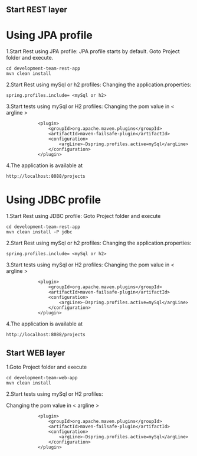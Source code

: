 
## Start REST layer

# Using JPA profile
    
1.Start Rest using JPA profile:
    JPA profile starts by default.
    Goto Project folder and execute.  
```
cd development-team-rest-app
mvn clean install

```
2.Start Rest using mySql or h2 profiles:
Changing the application.properties:
```
spring.profiles.include= <mySql or h2>
```

3.Start tests using mySql or H2 profiles:
   Changing the pom value in < argline >
```
            <plugin>
                <groupId>org.apache.maven.plugins</groupId>
                <artifactId>maven-failsafe-plugin</artifactId>
                <configuration>
                    <argLine>-Dspring.profiles.active=mySql</argLine>
                </configuration>
            </plugin>
```

4.The application is available at
```
http://localhost:8088/projects
```


# Using JDBC profile
    
1.Start Rest using JDBC profile:
Goto Project folder and execute  
  
```
cd development-team-rest-app
mvn clean install -P jdbc

```
2.Start Rest using mySql or h2 profiles:
Changing the application.properties:
```
spring.profiles.include= <mySql or h2>
```

3.Start tests using mySql or H2 profiles:
   Changing the pom value in < argline >
```
            <plugin>
                <groupId>org.apache.maven.plugins</groupId>
                <artifactId>maven-failsafe-plugin</artifactId>
                <configuration>
                    <argLine>-Dspring.profiles.active=mySql</argLine>
                </configuration>
            </plugin>
```

4.The application is available at
```
http://localhost:8088/projects
```


## Start WEB layer

1.Goto Project folder and execute  
  
```
cd development-team-web-app
mvn clean install 
```

2.Start tests using mySql or H2 profiles:

   Changing the pom value in < argline >
```
            <plugin>
                <groupId>org.apache.maven.plugins</groupId>
                <artifactId>maven-failsafe-plugin</artifactId>
                <configuration>
                    <argLine>-Dspring.profiles.active=mySql</argLine>
                </configuration>
            </plugin>
```